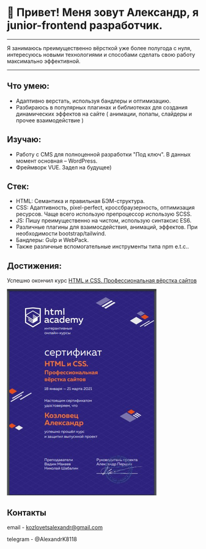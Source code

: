 # 👋 Привет! Меня зовут Александр, я junior-frontend разработчик.

<hr/>
Я занимаюсь преимущественно вёрсткой уже более полугода с нуля, интересуюсь новыми технологиями и способами сделать свою работу максимально эффективной.
<hr/>

## Что умею:

- Адаптивно верстать, используя бандлеры и оптимизацию.
- Разбираюсь в популярных плагинах и библиотеках для создания динамических эффектов на сайте ( анимации, попапы, слайдеры и прочее взаимодействие )

## Изучаю:

- Работу с CMS для полноценной разработки "Под ключ". В данных момент основная – WordPress.
- Фреймворк VUE. Задел на будущее)

## Стек:

- HTML: Семантика и правильная БЭМ-структура.
- CSS: Адаптивность, pixel-perfect, кроссбраузерность, оптимизация ресурсов. Чаще всего использую препроцессор использую SCSS.
- JS: Пишу преимущественно на чистом, использую синтаксис ES6.
- Различные плагины для взаимосдействия, анимаций, эффектов. При необходимости bootstrap/tailwind.
- Бандлеры: Gulp и WebPack.
- Также различные вспомогательные инструменты типа npm e.t.c..

## Достижения:
Успешно окончил курс [HTML и CSS. Профессиональная вёрстка сайтов](https://htmlacademy.ru/intensive/htmlcss)<br/>

![](sertificate.jpg)

## Контакты

email - kozlovetsalexandr@gmail.com

telegram - @AlexandrK8118
